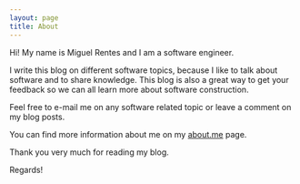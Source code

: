 ```yaml
---
layout: page
title: About
---
```


Hi! My name is Miguel Rentes and I am a software engineer.

I write this blog on different software topics, because I like to talk
about software and to share knowledge. This blog is also a great way
to get your feedback so we can all learn more about software construction.

Feel free to e-mail me on any software related topic or leave a
comment on my blog posts.

You can find more information about me on my [about.me][about-me] page.

Thank you very much for reading my blog.

Regards!

[about-me]: http://about.me/rentes/ 
